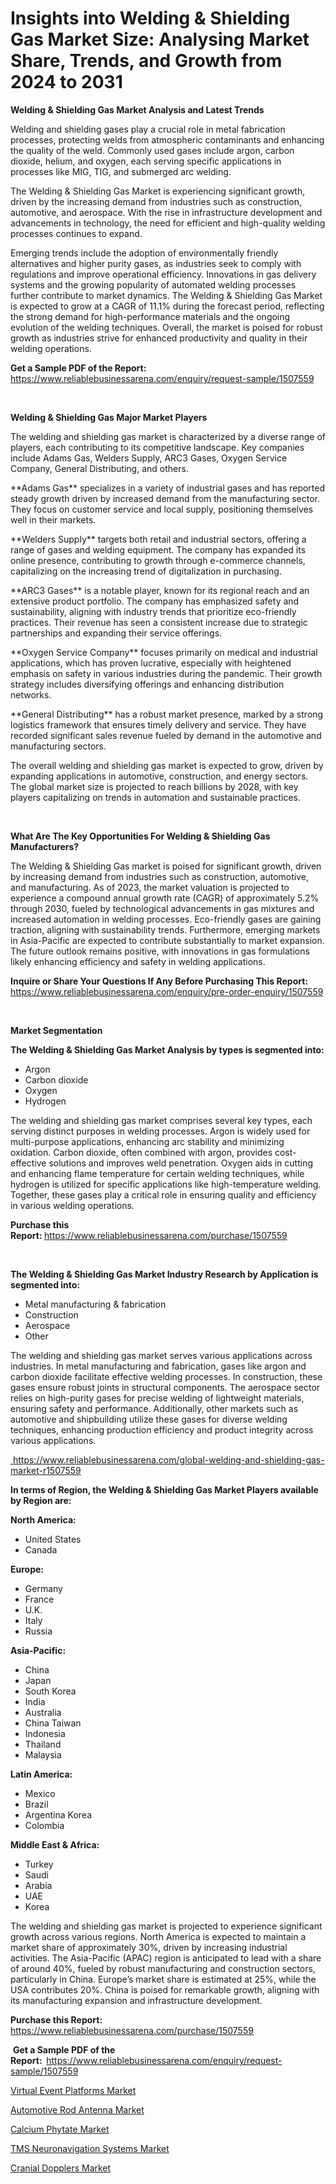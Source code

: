 <p><h1>Insights into Welding & Shielding Gas Market Size: Analysing Market Share, Trends, and Growth from 2024 to 2031</h1></p><p><strong>Welding & Shielding Gas Market Analysis and Latest Trends</strong></p>
<p><p>Welding and shielding gases play a crucial role in metal fabrication processes, protecting welds from atmospheric contaminants and enhancing the quality of the weld. Commonly used gases include argon, carbon dioxide, helium, and oxygen, each serving specific applications in processes like MIG, TIG, and submerged arc welding. </p><p>The Welding & Shielding Gas Market is experiencing significant growth, driven by the increasing demand from industries such as construction, automotive, and aerospace. With the rise in infrastructure development and advancements in technology, the need for efficient and high-quality welding processes continues to expand.</p><p>Emerging trends include the adoption of environmentally friendly alternatives and higher purity gases, as industries seek to comply with regulations and improve operational efficiency. Innovations in gas delivery systems and the growing popularity of automated welding processes further contribute to market dynamics. The Welding & Shielding Gas Market is expected to grow at a CAGR of 11.1% during the forecast period, reflecting the strong demand for high-performance materials and the ongoing evolution of the welding techniques. Overall, the market is poised for robust growth as industries strive for enhanced productivity and quality in their welding operations.</p></p>
<p><strong>Get a Sample PDF of the Report:&nbsp;</strong> <a href="https://www.reliablebusinessarena.com/enquiry/request-sample/1507559?utm_campaign=1285&utm_medium=2&utm_source=Github&utm_content=ia&utm_term=02102024&utm_id=welding-shielding-gas">https://www.reliablebusinessarena.com/enquiry/request-sample/1507559</a></p>
<p>&nbsp;</p>
<p><strong>Welding & Shielding Gas Major Market Players</strong></p>
<p><p>The welding and shielding gas market is characterized by a diverse range of players, each contributing to its competitive landscape. Key companies include Adams Gas, Welders Supply, ARC3 Gases, Oxygen Service Company, General Distributing, and others.</p><p>**Adams Gas** specializes in a variety of industrial gases and has reported steady growth driven by increased demand from the manufacturing sector. They focus on customer service and local supply, positioning themselves well in their markets.</p><p>**Welders Supply** targets both retail and industrial sectors, offering a range of gases and welding equipment. The company has expanded its online presence, contributing to growth through e-commerce channels, capitalizing on the increasing trend of digitalization in purchasing.</p><p>**ARC3 Gases** is a notable player, known for its regional reach and an extensive product portfolio. The company has emphasized safety and sustainability, aligning with industry trends that prioritize eco-friendly practices. Their revenue has seen a consistent increase due to strategic partnerships and expanding their service offerings.</p><p>**Oxygen Service Company** focuses primarily on medical and industrial applications, which has proven lucrative, especially with heightened emphasis on safety in various industries during the pandemic. Their growth strategy includes diversifying offerings and enhancing distribution networks.</p><p>**General Distributing** has a robust market presence, marked by a strong logistics framework that ensures timely delivery and service. They have recorded significant sales revenue fueled by demand in the automotive and manufacturing sectors.</p><p>The overall welding and shielding gas market is expected to grow, driven by expanding applications in automotive, construction, and energy sectors. The global market size is projected to reach billions by 2028, with key players capitalizing on trends in automation and sustainable practices.</p></p>
<p>&nbsp;</p>
<p><strong>What Are The Key Opportunities For Welding & Shielding Gas Manufacturers?</strong></p>
<p><p>The Welding & Shielding Gas market is poised for significant growth, driven by increasing demand from industries such as construction, automotive, and manufacturing. As of 2023, the market valuation is projected to experience a compound annual growth rate (CAGR) of approximately 5.2% through 2030, fueled by technological advancements in gas mixtures and increased automation in welding processes. Eco-friendly gases are gaining traction, aligning with sustainability trends. Furthermore, emerging markets in Asia-Pacific are expected to contribute substantially to market expansion. The future outlook remains positive, with innovations in gas formulations likely enhancing efficiency and safety in welding applications.</p></p>
<p><strong>Inquire or Share Your Questions If Any Before Purchasing This Report:</strong> <a href="https://www.reliablebusinessarena.com/enquiry/pre-order-enquiry/1507559?utm_campaign=1285&utm_medium=2&utm_source=Github&utm_content=ia&utm_term=02102024&utm_id=welding-shielding-gas">https://www.reliablebusinessarena.com/enquiry/pre-order-enquiry/1507559</a></p>
<p>&nbsp;</p>
<p><strong>Market Segmentation</strong></p>
<p><strong>The Welding & Shielding Gas Market Analysis by types is segmented into:</strong></p>
<p><ul><li>Argon</li><li>Carbon dioxide</li><li>Oxygen</li><li>Hydrogen</li></ul></p>
<p><p>The welding and shielding gas market comprises several key types, each serving distinct purposes in welding processes. Argon is widely used for multi-purpose applications, enhancing arc stability and minimizing oxidation. Carbon dioxide, often combined with argon, provides cost-effective solutions and improves weld penetration. Oxygen aids in cutting and enhancing flame temperature for certain welding techniques, while hydrogen is utilized for specific applications like high-temperature welding. Together, these gases play a critical role in ensuring quality and efficiency in various welding operations.</p></p>
<p><strong>Purchase this Report:&nbsp;</strong><a href="https://www.reliablebusinessarena.com/purchase/1507559?utm_campaign=1285&utm_medium=2&utm_source=Github&utm_content=ia&utm_term=02102024&utm_id=welding-shielding-gas">https://www.reliablebusinessarena.com/purchase/1507559</a></p>
<p>&nbsp;</p>
<p><strong>The Welding & Shielding Gas Market Industry Research by Application is segmented into:</strong></p>
<p><ul><li>Metal manufacturing & fabrication</li><li>Construction</li><li>Aerospace</li><li>Other</li></ul></p>
<p><p>The welding and shielding gas market serves various applications across industries. In metal manufacturing and fabrication, gases like argon and carbon dioxide facilitate effective welding processes. In construction, these gases ensure robust joints in structural components. The aerospace sector relies on high-purity gases for precise welding of lightweight materials, ensuring safety and performance. Additionally, other markets such as automotive and shipbuilding utilize these gases for diverse welding techniques, enhancing production efficiency and product integrity across various applications.</p></p>
<p><a href="https://www.reliablebusinessarena.com/global-welding-and-shielding-gas-market-r1507559?utm_campaign=1285&utm_medium=2&utm_source=Github&utm_content=ia&utm_term=02102024&utm_id=welding-shielding-gas">&nbsp;https://www.reliablebusinessarena.com/global-welding-and-shielding-gas-market-r1507559</a></p>
<p><strong>In terms of Region, the Welding & Shielding Gas Market Players available by Region are:</strong></p>
<p>
    <p> <strong> North America: </strong>
        <ul>
            <li>United States</li>
            <li>Canada</li>
        </ul>
        </p> 
    <p> <strong> Europe: </strong>
        <ul>
            <li>Germany</li>
            <li>France</li>
            <li>U.K.</li>
            <li>Italy</li>
            <li>Russia</li>
        </ul>
        </p> 
    <p> <strong> Asia-Pacific: </strong>
        <ul>
            <li>China</li>
            <li>Japan</li>
            <li>South Korea</li>
            <li>India</li>
            <li>Australia</li>
            <li>China Taiwan</li>
            <li>Indonesia</li>
            <li>Thailand</li>
            <li>Malaysia</li>
        </ul>
        </p> 
    <p> <strong> Latin America: </strong>
        <ul>
            <li>Mexico</li>
            <li>Brazil</li>
            <li>Argentina Korea</li>
            <li>Colombia</li>
        </ul>
        </p> 
    <p> <strong> Middle East & Africa: </strong>
        <ul>
            <li>Turkey</li>
            <li>Saudi</li>
            <li>Arabia</li>
            <li>UAE</li>
            <li>Korea</li>
        </ul>
    </p>
    </p>
<p><p>The welding and shielding gas market is projected to experience significant growth across various regions. North America is expected to maintain a market share of approximately 30%, driven by increasing industrial activities. The Asia-Pacific (APAC) region is anticipated to lead with a share of around 40%, fueled by robust manufacturing and construction sectors, particularly in China. Europe’s market share is estimated at 25%, while the USA contributes 20%. China is poised for remarkable growth, aligning with its manufacturing expansion and infrastructure development.</p></p>
<p><strong>Purchase this Report: </strong><a href="https://www.reliablebusinessarena.com/purchase/1507559?utm_campaign=1285&utm_medium=2&utm_source=Github&utm_content=ia&utm_term=02102024&utm_id=welding-shielding-gas">https://www.reliablebusinessarena.com/purchase/1507559</a></p>
<p>&nbsp;<strong>Get a Sample PDF of the Report:&nbsp;&nbsp;</strong><a href="https://www.reliablebusinessarena.com/enquiry/request-sample/1507559?utm_campaign=1285&utm_medium=2&utm_source=Github&utm_content=ia&utm_term=02102024&utm_id=welding-shielding-gas">https://www.reliablebusinessarena.com/enquiry/request-sample/1507559</a></p>
<p><strong></strong></p>
<p><p><a href="https://www.linkedin.com/pulse/virtual-event-platforms-market-size-share-growth-analysis-lmitf?trackingId=q1rTdfDQRhyhDafCLKygjw%3D%3D&utm_campaign=1285&utm_medium=2&utm_source=Github&utm_content=ia&utm_term=02102024&utm_id=welding-shielding-gas">Virtual Event Platforms Market</a></p><p><a href="https://github.com/joannesouthgate/Market-Research-Report-List-5/blob/main/automotive-rod-antenna-market.md?utm_campaign=1285&utm_medium=2&utm_source=Github&utm_content=ia&utm_term=02102024&utm_id=welding-shielding-gas">Automotive Rod Antenna Market</a></p><p><a href="https://www.linkedin.com/pulse/market-trends-global-calcium-phytate-forecast-analysis-2024-pwnwc?trackingId=TUUWQQjDSjaQsmn8NQA%2FsA%3D%3D&utm_campaign=1285&utm_medium=2&utm_source=Github&utm_content=ia&utm_term=02102024&utm_id=welding-shielding-gas">Calcium Phytate Market</a></p><p><a href="https://issuu.com/reportprime-2/docs/tms-neuronavigation-systems-market-_fed58b6c512b1d?utm_campaign=1285&utm_medium=2&utm_source=Github&utm_content=ia&utm_term=02102024&utm_id=welding-shielding-gas">TMS Neuronavigation Systems Market</a></p><p><a href="https://issuu.com/reportprime-2/docs/cranial-dopplers-market-size-2030.p_83eeda25ce4dad?utm_campaign=1285&utm_medium=2&utm_source=Github&utm_content=ia&utm_term=02102024&utm_id=welding-shielding-gas">Cranial Dopplers Market</a></p></p>